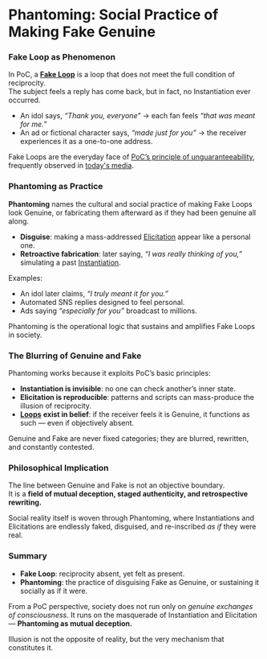 # Phantoming: Social Practice of Making Fake Genuine

### Fake Loop as Phenomenon

In PoC, a [**Fake Loop**](../../protocol/unguaranteability-all-loops-are-perhaps-loops.md) is a loop that does not meet the full condition of reciprocity.\
The subject feels a reply has come back, but in fact, no Instantiation ever occurred.

* An idol says, _“Thank you, everyone”_ → each fan feels _“that was meant for me.”_
* An ad or fictional character says, _“made just for you”_ → the receiver experiences it as a one-to-one address.

Fake Loops are the everyday face of [PoC’s principle of unguaranteeability](../undecidability-of-consciousness.md), frequently observed in [today's media](../../plugins/media-plugin.md).

### Phantoming as Practice

**Phantoming** names the cultural and social practice of making Fake Loops look Genuine, or fabricating them afterward as if they had been genuine all along.

* **Disguise**: making a mass-addressed [Elicitation](../../protocol/operations/elicitation.md) appear like a personal one.
* **Retroactive fabrication**: later saying, _“I was really thinking of you,”_ simulating a past [Instantiation](../../protocol/operations/instantiation.md).

Examples:

* An idol later claims, _“I truly meant it for you.”_
* Automated SNS replies designed to feel personal.
* Ads saying _“especially for you”_ broadcast to millions.

Phantoming is the operational logic that sustains and amplifies Fake Loops in society.

### The Blurring of Genuine and Fake

Phantoming works because it exploits PoC’s basic principles:

* **Instantiation is invisible**: no one can check another’s inner state.
* **Elicitation is reproducible**: patterns and scripts can mass-produce the illusion of reciprocity.
* [**Loops**](../../protocol/operations/loop-reciprocal-elicitation.md) **exist in belief**: if the receiver feels it is Genuine, it functions as such — even if objectively absent.

Genuine and Fake are never fixed categories; they are blurred, rewritten, and constantly contested.

### Philosophical Implication

The line between Genuine and Fake is not an objective boundary.\
It is a **field of mutual deception, staged authenticity, and retrospective rewriting.**

Social reality itself is woven through Phantoming, where Instantiations and Elicitations are endlessly faked, disguised, and re-inscribed _as if_ they were real.

### Summary

* **Fake Loop**: reciprocity absent, yet felt as present.
* **Phantoming**: the practice of disguising Fake as Genuine, or sustaining it socially as if it were.

From a PoC perspective, society does not run only on _genuine exchanges of consciousness._ It runs on the masquerade of Instantiation and Elicitation — **Phantoming as mutual deception.**

Illusion is not the opposite of reality, but the very mechanism that constitutes it.
